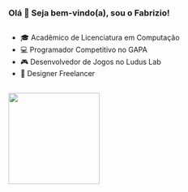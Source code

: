 ### Olá 👋 Seja bem-vindo(a), sou o Fabrizio!
##

- 🎓 Acadêmico de Licenciatura em Computação
- 💻 Programador Competitivo no GAPA
- 🎮 Desenvolvedor de Jogos no Ludus Lab
- 💾 Designer Freelancer
##
 <div>
  <a href="https://github.com/fabhonda">
  <!- <img height="180em" src="https://github-readme-stats.vercel.app/api?username=fabhonda&show_icons=true&theme=dark&include_all_commits=true&count_private=true"/>
  <img height="180em" src="https://github-readme-stats.vercel.app/api/top-langs/?username=fabhonda&layout=compact&langs_count=7&theme=dark"/>
</div>
  
  
</div>
